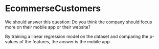 # EcommerseCustomers
We should answer this question:
Do you think the company should focus more on their mobile app or their website?

By training a linear regression model on the dataset and comparing the p-values of the features, the answer is the mobile app.
